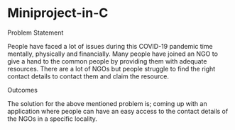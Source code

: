 # Miniproject-in-C

Problem Statement

People have faced a lot of issues during this COVID-19 pandemic time mentally, physically and financially. Many people have joined an NGO to give a hand to the common people by providing them with adequate resources. There are a lot of NGOs but people struggle to find the right contact details to contact them and claim the resource.

Outcomes

The solution for the above mentioned problem is; coming up with an application where people can have an easy access to the contact details of the NGOs in a specific locality.
